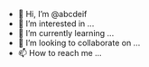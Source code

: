 - 👋 Hi, I’m @abcdeif
- 👀 I’m interested in ...
- 🌱 I’m currently learning ...
- 💞️ I’m looking to collaborate on ...
- 📫 How to reach me ...

<!---
abcdeif/abcdeif is a ✨ special ✨ repository because its `README.md` (this file) appears on your GitHub profile.
You can click the Preview link to take a look at your changes.
--->
